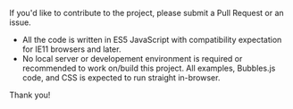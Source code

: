 If you'd like to contribute to the project, please submit a Pull Request or an issue.
- All the code is written in ES5 JavaScript with compatibility expectation for IE11 browsers and later.
- No local server or developement environment is required or recommended to work on/build this project. All examples, Bubbles.js code, and CSS is expected to run straight in-browser.

Thank you!
